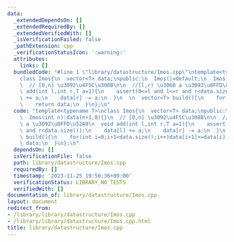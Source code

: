 ```yaml
---
data:
  _extendedDependsOn: []
  _extendedRequiredBy: []
  _extendedVerifiedWith: []
  _isVerificationFailed: false
  _pathExtension: cpp
  _verificationStatusIcon: ':warning:'
  attributes:
    links: []
  bundledCode: "#line 1 \"library/datastructure/Imos.cpp\"\ntemplate<typename T>\n\
    class Imos{\n  vector<T> data;\npublic:\n  Imos()=default;\n  Imos(int n):data(n+1,0){}\n\
    \  // [0,n] \u3092\u4F5C\u308B\n\n  //[l,r) \u306B a \u3092\u8FFD\u52A0\n  void\
    \ add(int l,int r,T a=1){\n    assert(0<=l and l<=r and r<data.size());\n    data[l]\
    \ += a;\n    data[r] -= a;\n  }\n  \n  vector<T> build(){\n    for(int i=0;i+1<data.size();i++)data[i+1]+=data[i];\n\
    \    return data;\n  }\n};\n"
  code: "template<typename T>\nclass Imos{\n  vector<T> data;\npublic:\n  Imos()=default;\n\
    \  Imos(int n):data(n+1,0){}\n  // [0,n] \u3092\u4F5C\u308B\n\n  //[l,r) \u306B\
    \ a \u3092\u8FFD\u52A0\n  void add(int l,int r,T a=1){\n    assert(0<=l and l<=r\
    \ and r<data.size());\n    data[l] += a;\n    data[r] -= a;\n  }\n  \n  vector<T>\
    \ build(){\n    for(int i=0;i+1<data.size();i++)data[i+1]+=data[i];\n    return\
    \ data;\n  }\n};\n"
  dependsOn: []
  isVerificationFile: false
  path: library/datastructure/Imos.cpp
  requiredBy: []
  timestamp: '2023-11-25 19:56:36+09:00'
  verificationStatus: LIBRARY_NO_TESTS
  verifiedWith: []
documentation_of: library/datastructure/Imos.cpp
layout: document
redirect_from:
- /library/library/datastructure/Imos.cpp
- /library/library/datastructure/Imos.cpp.html
title: library/datastructure/Imos.cpp
---
```

